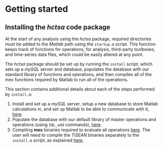 # Getting started

## Installing the *hctsa* code package

At the start of any analysis using the *hctsa* package, required directories must be added to the *Matlab* path using the `startup.m` script.
This function keeps track of functions for operations, for analysis, third-party toolboxes, and time-series data files, which could be easily altered at any point.

The *hctsa* package should be set up by running the `install` script, which sets up a *mySQL* server and database, populates the database with our standard library of functions and operations, and then compiles all of the mex functions required by Matlab to run all of the operations.

<!--## Setting up-->
<!--{#sec:SettingUp}-->

<!--This section describes initial tasks that one must perform once, to set up the *mySQL* database and its interface with Matlab.-->


This section contains additional details about each of the steps performed by `install.m`:

1. Install and set up a *mySQL* server, setup a new database to store Matlab calculations in, and set up Matlab to be able to communicate with it, [here](mysql_database.md).
2. Populate the database with our default library of master operations and operations (using `SQL_add` commands), [here](populating.md).
3. Compiling **mex** binaries required to evaluate all operations [here](compiling_binaries.md). The user will need to compile the *TISEAN* binaries separately to the `install.m` script, as explained [here](compiling_binaries.md).


<!--### Setting the path-->
<!-- {#sec:settingPath} -->